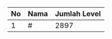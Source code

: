 | No | Nama            | Jumlah Level |
|----|-----------------|--------------|
| 1  | #    |    2897        |
